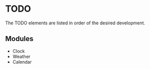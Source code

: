 # TODO
The TODO elements are listed in order of the desired development.

## Modules
- Clock
- Weather 
- Calendar
